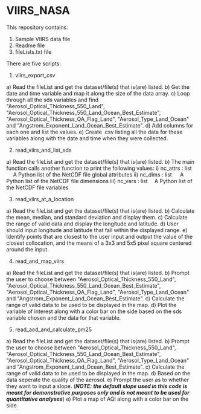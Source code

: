 # VIIRS_NASA
This repository contains:
1. Sample VIIRS data file
2. Readme file
3. fileLists.txt file

There are five scripts: 

1) viirs_export_csv

a) Read the fileList and get the dataset/file(s) that is(are) listed.
b) Get the date and time variable and map it along the size of the data array.
c) Loop through all the sds variables and find "Aerosol_Optical_Thickness_550_Land", "Aerosol_Optical_Thickness_550_Land_Ocean_Best_Estimate", "Aerosol_Optical_Thickness_QA_Flag_Land", "Aerosol_Type_Land_Ocean" and "Angstrom_Exponent_Land_Ocean_Best_Estimate".
d) Add columns for each one and list the values.
e) Create .csv listing all the data for these variables along with the date and time when they were collected.

2) read_viirs_and_list_sds

a) Read the fileList and get the dataset/file(s) that is(are) listed.
b) The main function calls another function to print the following values:
i) nc_attrs : list
  A Python list of the NetCDF file global attributes
ii) nc_dims : list
  A Python list of the NetCDF file dimensions
iii) nc_vars : list
 A Python list of the NetCDF file variables

3) read_viirs_at_a_location

a) Read the fileList and get the dataset/file(s) that is(are) listed.
b) Calculate the mean, median, and standard deviation and display them.
c) Calculate the range of valid data and display the longitude and latitude.
d) User should input longitude and latitude that fall within the displayed range.
e) Identify points that are closest to the user input and output the value of the closest collocation, and the means of a 3x3 and 5x5 pixel square centered around the input.

4) read_and_map_viirs

a) Read the fileList and get the dataset/file(s) that is(are) listed.
b) Prompt the user to choose between "Aerosol_Optical_Thickness_550_Land", "Aerosol_Optical_Thickness_550_Land_Ocean_Best_Estimate", "Aerosol_Optical_Thickness_QA_Flag_Land", "Aerosol_Type_Land_Ocean" and "Angstrom_Exponent_Land_Ocean_Best_Estimate".
c) Calculate the range of valid data to be used to be displayed in the map.
d) Plot the variable of interest along with a color bar on the side based on the sds variable chosen and the data for that variable.

5) read_aod_and_calculate_pm25

a) Read the fileList and get the dataset/file(s) that is(are) listed.
b) Prompt the user to choose between "Aerosol_Optical_Thickness_550_Land", "Aerosol_Optical_Thickness_550_Land_Ocean_Best_Estimate", "Aerosol_Optical_Thickness_QA_Flag_Land", "Aerosol_Type_Land_Ocean" and "Angstrom_Exponent_Land_Ocean_Best_Estimate".
c) Calculate the range of valid data to be used to be displayed in the map.
d) Based on the data seperate the quality of the aerosol.
e) Prompt the user as to whether they want to input a slope.
(***NOTE: the default slope used in this code is meant for demonstrative purposes only and is not meant to be used for quantitative analyses***)
e) Plot a map of AQI along with a color bar on the side.

